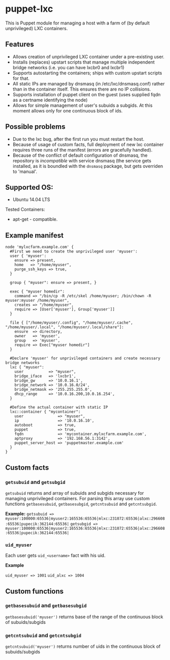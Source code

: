 puppet-lxc
==========

This is Puppet module for managing a host with a farm of (by default unprivileged) LXC containers.

## Features
* Allows creation of unprivileged LXC container under a pre-existing user.
* Installs (replaces) upstart scripts that manage multiple independent bridge networks (i.e. you can have lxcbr0  and lxcbr1)
* Supports autostarting the containers; ships with custom upstart scripts for that.
* All static IPs are managed by dnsmasq (in /etc/lxc/dnsmasq.conf) rather than in the container itself. This ensures there are no IP collisions.
* Supports installation of puppet client on the guest (uses supplied fqdn as a certname identifying the node)
* Allows for simple management of user's subuids a subgids. At this moment allows only for one continuous block of ids.

## Possible problems
* Due to the lxc bug, after the first run you must restart the host.
* Because of usage of custom facts, full deployment of new lxc container requires three runs of the manifest (errors are gracefully handled).
* Because of the conflict of default configuration of dnsmasq, the repository is *incompatible* with service dnsmasq (the service gets installed, as it is boundled with the `dnsmasq` package, but gets overriden to 'manual'.

## Supported OS:
* Ubuntu 14.04 LTS

Tested Containers:
* apt-get - compatible. 

## Example manifest
    node 'mylxcfarm.example.com' {
      #First we need to create the unprivileged user 'myuser':
      user { 'myuser':
        ensure => present,
        home   => "/home/myuser",
        purge_ssh_keys => true,
      }
    
      group { "myuser": ensure => present, }
    
      exec { "myuser homedir":
        command => "/bin/cp -R /etc/skel /home/myuser; /bin/chown -R myuser:myuser /home/myuser",
        creates => "/home/myuser",
        require => [User['myuser'], Group['myuser']]
      }
    
      file { ["/home/myuser/.config", "/home/myuser/.cache", "/home/myuser/.local", "/home/myuser/.local/share"]:
        ensure  => directory,
        owner   => 'myuser',
        group   => 'myuser',
        require => Exec["myuser homedir"]
      }
    
      #Declare 'myuser' for unprivileged containers and create necessary bridge networks
      lxc { "myuser":
        user           => "myuser",
        bridge_iface   => 'lxcbr1',
        bridge_gw      => '10.0.16.1',
        bridge_network => '10.0.16.0/24',
        bridge_netmask => '255.255.255.0',
        dhcp_range     => '10.0.16.200,10.0.16.254',
      }
    
      #Define the actual container with static IP
      lxc::container { "mycontainer":
        user               => "myuser",
        ip                 => '10.0.16.10',
        autoboot           => true,
        puppet             => true,
        fqdn               => 'mycontainer.mylxcfarm.example.com',
        aptproxy           => '192.168.56.1:3142',
        puppet_server_host => 'puppetmaster.example.com'
      }
    }

## Custom facts
### `getsubuid` and `getsubgid`
`getsubuid` returns and array of subuids and subgids necessary for managing unprivileged containers. For parsing this array use custom functions `getbasesubuid`, `getbasesubgid`, `getcntsubuid` and `getcntsubgid`.

**Example:**
`getsubuid => myuser:100000:65536|myuser2:165536:65536|mlxc:231072:65536|alxc:296608:65536|pupecik:362144:65536|`
`getsubgid => myuser:100000:65536|myuser2:165536:65536|mlxc:231072:65536|alxc:296608:65536|pupecik:362144:65536|`

### `uid_myuser`
Each user gets `uid_<username>` fact with his uid. 

**Example**

`uid_myuser => 1001`
`uid_alxc => 1004`

## Custom functions
### `getbasesubuid` and `getbasesubgid`
`getbasesubuid('myuser')` returns base of the range of the continuous block of subuids/subgids

### `getcntsubuid` and `getcntsubgid`
`getcntsubuid('myuser')` returns number of uids in the continuous block of subuids/subgids

